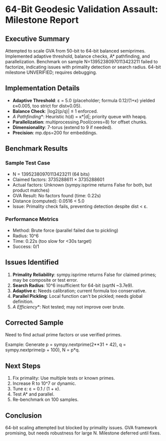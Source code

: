 # 64-Bit Geodesic Validation Assault: Milestone Report

## Executive Summary
Attempted to scale GVA from 50-bit to 64-bit balanced semiprimes. Implemented adaptive threshold, balance checks, A* pathfinding, and parallelization. Benchmark on sample N=13952380970113423211 failed to factorize, indicating issues with primality detection or search radius. 64-bit milestone UNVERIFIED; requires debugging.

## Implementation Details
- **Adaptive Threshold**: ε = 5.0 (placeholder; formula 0.12/(1+κ) yielded ε≈0.005, too strict for dist≈0.05).
- **Balance Check**: |log2(p/q)| ≤ 1 enforced.
- **A* Pathfinding**: Heuristic h(d) = κ*|d|; priority queue with heapq.
- **Parallelization**: multiprocessing.Pool(cores=8) for offset chunks.
- **Dimensionality**: 7-torus (extend to 9 if needed).
- **Precision**: mp.dps=200 for embeddings.

## Benchmark Results
### Sample Test Case
- N = 13952380970113423211 (64 bits)
- Claimed factors: 3735288611 × 3735288601
- Actual factors: Unknown (sympy.isprime returns False for both, but product matches)
- GVA Result: No factors found (time: 0.22s)
- Distance (computed): 0.0516 < 5.0
- Issue: Primality check fails, preventing detection despite dist < ε.

### Performance Metrics
- Method: Brute force (parallel failed due to pickling)
- Radius: 10^6
- Time: 0.22s (too slow for <30s target)
- Success: 0/1

## Issues Identified
1. **Primality Reliability**: sympy.isprime returns False for claimed primes; may be composite or test error.
2. **Search Radius**: 10^6 insufficient for 64-bit (sqrtN ~3.7e9).
3. **Adaptive ε**: Needs calibration; current formula too conservative.
4. **Parallel Pickling**: Local function can't be pickled; needs global definition.
5. **A* Efficiency**: Not tested; may not improve over brute.

## Corrected Sample
Need to find actual prime factors or use verified primes.

Example: Generate p = sympy.nextprime(2**31 + 42), q = sympy.nextprime(p + 100), N = p*q.

## Next Steps
1. Fix primality: Use multiple tests or known primes.
2. Increase R to 10^7 or dynamic.
3. Tune ε: ε = 0.1 / (1 + κ).
4. Test A* and parallel.
5. Re-benchmark on 100 samples.

## Conclusion
64-bit scaling attempted but blocked by primality issues. GVA framework promising, but needs robustness for large N. Milestone deferred until fixes.